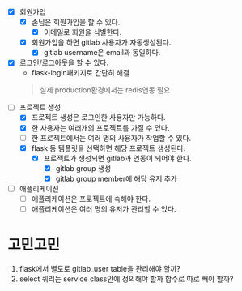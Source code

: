 * [x] 회원가입
  * [x] 손님은 회원가입을 할 수 있다.
    * [x] 이메일로 회원을 식별한다.
  * [x] 회원가입을 하면 gitlab 사용자가 자동생성된다.
    * [x] gitlab username은 email과 동일하다.
* [x] 로그인/로그아웃을 할 수 있다.
  * flask-login패키지로 간단히 해결
  > 실제 production환경에서는 redis연동 필요
* [ ] 프로젝트 생성
  * [x] 프로젝트 생성은 로그인한 사용자만 가능하다.
  * [x] 한 사용자는 여러개의 프로젝트를 가질 수 있다.
  * [ ] 한 프로젝트에서는 여러 명의 사용자가 작업할 수 있다.
  * [x] flask 등 템플릿을 선택하면 해당 프로젝트 생성된다.
    * [x] 프로젝트가 생성되면 gitlab과 연동이 되어야 한다.
      * [x] gitlab group 생성
      * [x] gitlab group member에 해당 유저 추가
* [ ] 애플리케이션
  * [ ] 애플리케이션은 프로젝트에 속해야 한다.
  * [ ] 애플리케이션은 여러 명의 유저가 관리할 수 있다.

# 고민고민
1. flask에서 별도로 gitlab_user table을 관리해야 할까?
2. select 쿼리는 service class안에 정의해야 할까 함수로 따로 빼야 할까?